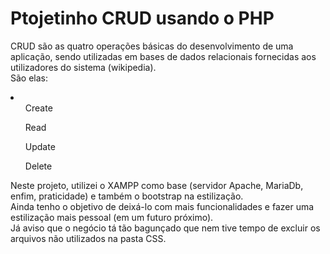 # Ptojetinho CRUD usando o PHP
CRUD são as quatro operações básicas do desenvolvimento de uma aplicação, sendo utilizadas em bases de dados relacionais fornecidas aos utilizadores do sistema (wikipedia). <br>
São elas: <br>
<li>
  <ul>Create</ul>
  <ul>Read</ul>
  <ul>Update</ul>
  <ul>Delete</ul>
</li>
Neste projeto, utilizei o XAMPP como base (servidor Apache, MariaDb, enfim, praticidade) e também o bootstrap na estilização. <br>
Ainda tenho o objetivo de deixá-lo com mais funcionalidades e fazer uma estilização mais pessoal (em um futuro próximo). <br>
Já aviso que o negócio tá tão bagunçado que nem tive tempo de excluir os arquivos não utilizados na pasta CSS. <br>
